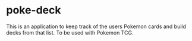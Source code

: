 # poke-deck

This is an application to keep track of the users Pokemon cards and build decks from that list. To be used with Pokemon TCG.